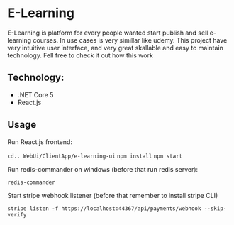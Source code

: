 # E-Learning

E-Learning is platform for every people wanted start publish and sell e-learning courses. In use cases is very simillar like udemy. This project have very intuitive user interface, and very great skallable and easy to maintain technology. Fell free to check it out how this work

## Technology:
- .NET Core 5
- React.js



## Usage
Run React.js frontend:

`cd.. WebUi/ClientApp/e-learning-ui` 
`npm install`
`npm start`

Run redis-commander on windows (before that run redis server):

`redis-commander`

Start stripe webhook listener (before that remember to install stripe CLI)

`stripe listen -f https://localhost:44367/api/payments/webhook --skip-verify`
